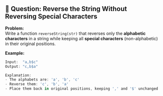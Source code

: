 ## 📝 Question: Reverse the String Without Reversing Special Characters

**Problem:**  
Write a function `reverseString(str)` that reverses only the **alphabetic characters** in a string while keeping all **special characters** (non-alphabetic) in their original positions.

**Example:**

```javascript
Input:  "a,b$c"
Output: "c,b$a"

Explanation:
- The alphabets are: 'a', 'b', 'c'
- Reverse them: 'c', 'b', 'a'
- Place them back in original positions, keeping ',' and '$' unchanged.
```

